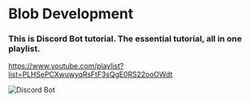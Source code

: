 # Blob Development
### This is Discord Bot tutorial. The essential tutorial, all in one playlist.

https://www.youtube.com/playlist?list=PLHSePCXwuwyqRsFtF3sQgE0RS22ooOWdt <br>

![Discord Bot](https://repository-images.githubusercontent.com/244595434/be816280-7297-11ea-9578-d7e7c587e13c)
